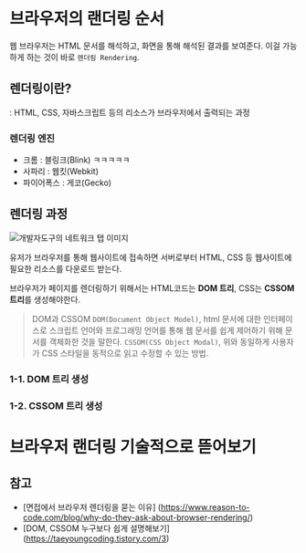 # 브라우저의 랜더링 순서

웹 브라우저는 HTML 문서를 해석하고, 화면을 통해 해석된 결과를 보여준다.
이걸 가능하게 하는 것이 바로 `렌더링 Rendering`.

## 렌더링이란?
: HTML, CSS, 자바스크립트 등의 리소스가 브라우저에서 출력되는 과정

### 렌더링 엔진
- 크롬 : 블링크(Blink)
ㅋㅋㅋㅋㅋ
- 사파리 : 웹킷(Webkit)
- 파이어폭스 : 게코(Gecko)

## 렌더링 과정

![개발자도구의 네트워크 탭 이미지](/assets/browser/network-tab.png)

유저가 브라우저를 통해 웹사이트에 접속하면 서버로부터 HTML, CSS 등 웹사이트에 필요한 리소스를 다운로드 받는다.

브라우저가 페이지를 렌더링하기 위해서는 HTML코드는 **DOM 트리**, CSS는 **CSSOM 트리**를 생성해야한다.

> DOM과 CSSOM
`DOM(Document Object Model)`, html 문서에 대한 인터페이스로 스크립트 언어와 프로그래밍 언어를 통해 웹 문서를 쉽게 제어하기 위해 문서를 객체화한 것을 말한다.
`CSSOM(CSS Object Modal)`, 위와 동일하게 사용자가 CSS 스타일을 동적으로 읽고 수정할 수 있는 방법.

### 1-1. DOM 트리 생성


### 1-2. CSSOM 트리 생성






# 브라우저 랜더링 기술적으로 뜯어보기



## 참고

* [면접에서 브라우저 렌더링을 묻는 이유] (https://www.reason-to-code.com/blog/why-do-they-ask-about-browser-rendering/)
* [DOM, CSSOM 누구보다 쉽게 설명해보기] (https://taeyoungcoding.tistory.com/3)

